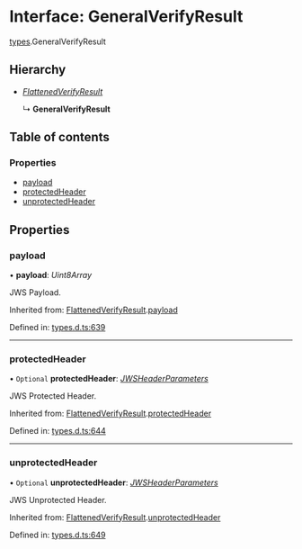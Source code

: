# Interface: GeneralVerifyResult

[types](../modules/types.md).GeneralVerifyResult

## Hierarchy

- [*FlattenedVerifyResult*](types.flattenedverifyresult.md)

  ↳ **GeneralVerifyResult**

## Table of contents

### Properties

- [payload](types.generalverifyresult.md#payload)
- [protectedHeader](types.generalverifyresult.md#protectedheader)
- [unprotectedHeader](types.generalverifyresult.md#unprotectedheader)

## Properties

### payload

• **payload**: *Uint8Array*

JWS Payload.

Inherited from: [FlattenedVerifyResult](types.flattenedverifyresult.md).[payload](types.flattenedverifyresult.md#payload)

Defined in: [types.d.ts:639](https://github.com/panva/jose/blob/v3.12.3/src/types.d.ts#L639)

___

### protectedHeader

• `Optional` **protectedHeader**: [*JWSHeaderParameters*](types.jwsheaderparameters.md)

JWS Protected Header.

Inherited from: [FlattenedVerifyResult](types.flattenedverifyresult.md).[protectedHeader](types.flattenedverifyresult.md#protectedheader)

Defined in: [types.d.ts:644](https://github.com/panva/jose/blob/v3.12.3/src/types.d.ts#L644)

___

### unprotectedHeader

• `Optional` **unprotectedHeader**: [*JWSHeaderParameters*](types.jwsheaderparameters.md)

JWS Unprotected Header.

Inherited from: [FlattenedVerifyResult](types.flattenedverifyresult.md).[unprotectedHeader](types.flattenedverifyresult.md#unprotectedheader)

Defined in: [types.d.ts:649](https://github.com/panva/jose/blob/v3.12.3/src/types.d.ts#L649)
